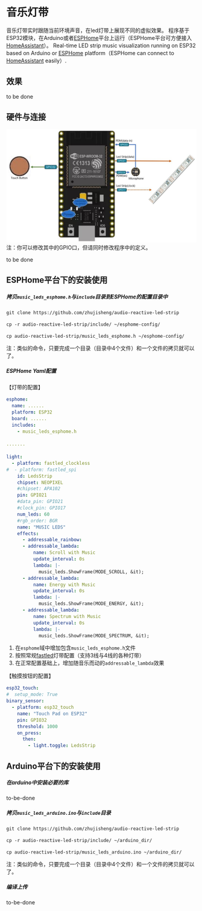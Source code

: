 # 音乐灯带
音乐灯带实时跟随当前环境声音，在led灯带上展现不同的虚拟效果。
程序基于ESP32模块，在Arduino或者[ESPHome](https://esphome.io/)平台上运行（ESPHome平台可方便接入[HomeAssistant](https://www.home-assistant.io)）。
Real-time LED strip music visualization running on ESP32 based on Arduino or [ESPHome](https://esphome.io/) platform（ESPHome can connect to [HomeAssistant](https://www.home-assistant.io) easily）.

## 效果
to be done

## 硬件与连接
![硬件实际连接图](images/hardware-connection.JPG)
注：你可以修改其中的GPIO口，但请同时修改程序中的定义。

to be done

## ESPHome平台下的安装使用
##### 拷贝`music_leds_esphome.h`与`include`目录到ESPHome的配置目录中
`git clone https://github.com/zhujisheng/audio-reactive-led-strip`

`cp -r audio-reactive-led-strip/include/ ~/esphome-config/`

`cp audio-reactive-led-strip/music_leds_esphome.h ~/esphome-config/`

注：类似的命令，只要完成一个目录（目录中4个文件）和一个文件的拷贝就可以了。

##### ESPHome Yaml配置
【灯带的配置】
```yaml
esphome:
  name: ......
  platform: ESP32
  board: ......
  includes:
    - music_leds_esphome.h

.......

light:
  - platform: fastled_clockless
#  - platform: fastled_spi
    id: LedsStrip
    chipset: NEOPIXEL
    #chipset: APA102
    pin: GPIO21
    #data_pin: GPIO21
    #clock_pin: GPIO17
    num_leds: 60
    #rgb_order: BGR
    name: "MUSIC LEDS"
    effects:
      - addressable_rainbow:
      - addressable_lambda:
          name: Scroll with Music
          update_interval: 0s
          lambda: |-
            music_leds.ShowFrame(MODE_SCROLL, &it);
      - addressable_lambda:
          name: Energy with Music
          update_interval: 0s
          lambda: |-
            music_leds.ShowFrame(MODE_ENERGY, &it);
      - addressable_lambda:
          name: Spectrum with Music
          update_interval: 0s
          lambda: |-
            music_leds.ShowFrame(MODE_SPECTRUM, &it);
```
1. 在`esphome`域中增加包含`music_leds_esphome.h`文件
2. 按照常规[fastled](https://esphome.io/components/light/fastled.html)灯带配置（支持3线与4线的各种灯带）
3. 在正常配置基础上，增加随音乐而动的`addressable_lambda`效果

【触摸按钮的配置】
```yaml
esp32_touch:
#  setup_mode: True
binary_sensor:
  - platform: esp32_touch
    name: "Touch Pad on ESP32"
    pin: GPIO32
    threshold: 1000
    on_press:
      then:
        - light.toggle: LedsStrip
```

## Arduino平台下的安装使用
##### 在arduino中安装必要的库
to-be-done

##### 拷贝`music_leds_arduino.ino`与`include`目录
`git clone https://github.com/zhujisheng/audio-reactive-led-strip`

`cp -r audio-reactive-led-strip/include/ ~/arduino_dir/`

`cp audio-reactive-led-strip/music_leds_arduino.ino ~/arduino_dir/`

注：类似的命令，只要完成一个目录（目录中4个文件）和一个文件的拷贝就可以了。

##### 编译上传
to-be-done